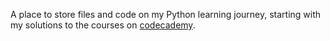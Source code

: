 A place to store files and code on my Python learning journey, starting with my solutions to the courses on [codecademy](https://codecademy.com).

